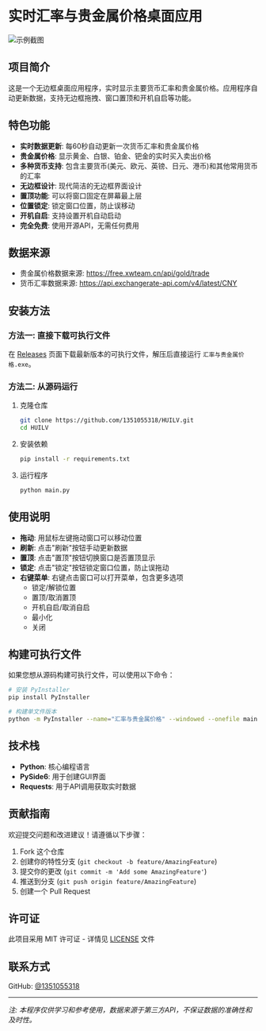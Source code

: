 # 实时汇率与贵金属价格桌面应用

![示例截图](screenshots/app_screenshot.png)

## 项目简介

这是一个无边框桌面应用程序，实时显示主要货币汇率和贵金属价格。应用程序自动更新数据，支持无边框拖拽、窗口置顶和开机自启等功能。

## 特色功能

- **实时数据更新**: 每60秒自动更新一次货币汇率和贵金属价格
- **贵金属价格**: 显示黄金、白银、铂金、钯金的实时买入卖出价格
- **多种货币支持**: 包含主要货币(美元、欧元、英镑、日元、港币)和其他常用货币的汇率
- **无边框设计**: 现代简洁的无边框界面设计
- **置顶功能**: 可以将窗口固定在屏幕最上层
- **位置锁定**: 锁定窗口位置，防止误移动
- **开机自启**: 支持设置开机自动启动
- **完全免费**: 使用开源API，无需任何费用

## 数据来源

- 贵金属价格数据来源: https://free.xwteam.cn/api/gold/trade
- 货币汇率数据来源: https://api.exchangerate-api.com/v4/latest/CNY

## 安装方法

### 方法一: 直接下载可执行文件

在 [Releases](https://github.com/1351055318/HUILV/releases) 页面下载最新版本的可执行文件，解压后直接运行 `汇率与贵金属价格.exe`。

### 方法二: 从源码运行

1. 克隆仓库
   ```bash
   git clone https://github.com/1351055318/HUILV.git
   cd HUILV
   ```

2. 安装依赖
   ```bash
   pip install -r requirements.txt
   ```

3. 运行程序
   ```bash
   python main.py
   ```

## 使用说明

- **拖动**: 用鼠标左键拖动窗口可以移动位置
- **刷新**: 点击"刷新"按钮手动更新数据
- **置顶**: 点击"置顶"按钮切换窗口是否置顶显示
- **锁定**: 点击"锁定"按钮锁定窗口位置，防止误拖动
- **右键菜单**: 右键点击窗口可以打开菜单，包含更多选项
  - 锁定/解锁位置
  - 置顶/取消置顶
  - 开机自启/取消自启
  - 最小化
  - 关闭

## 构建可执行文件

如果您想从源码构建可执行文件，可以使用以下命令：

```bash
# 安装 PyInstaller
pip install PyInstaller

# 构建单文件版本
python -m PyInstaller --name="汇率与贵金属价格" --windowed --onefile main.py
```

## 技术栈

- **Python**: 核心编程语言
- **PySide6**: 用于创建GUI界面
- **Requests**: 用于API调用获取实时数据

## 贡献指南

欢迎提交问题和改进建议！请遵循以下步骤：

1. Fork 这个仓库
2. 创建你的特性分支 (`git checkout -b feature/AmazingFeature`)
3. 提交你的更改 (`git commit -m 'Add some AmazingFeature'`)
4. 推送到分支 (`git push origin feature/AmazingFeature`)
5. 创建一个 Pull Request

## 许可证

此项目采用 MIT 许可证 - 详情见 [LICENSE](LICENSE) 文件

## 联系方式

GitHub: [@1351055318](https://github.com/1351055318)

---

*注: 本程序仅供学习和参考使用，数据来源于第三方API，不保证数据的准确性和及时性。* 